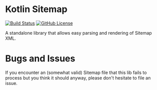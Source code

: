 # Kotlin Sitemap

[![Build Status](https://github.com/janseeger/kotlin-sitemap/actions/workflows/unit-tests.yml/badge.svg)](https://github.com/janseeger/kotlin-sitemap/actions/workflows/unit-tests.yml)
[![GitHub License](https://img.shields.io/github/license/janseeger/kotlin-sitemap)](https://github.com/janseeger/kotlin-sitemap/blob/main/LICENSE)

A standalone library that allows easy parsing and rendering of Sitemap XML.

# Bugs and Issues

If you encounter an (somewhat valid) Sitemap file that this lib fails to process but you think it should anyway, please don't hesitate to file an issue.